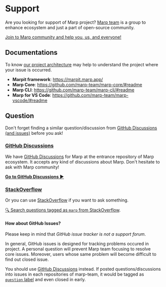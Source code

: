 # Support

Are you looking for support of Marp project? [Marp team](https://github.com/marp-team) is a group to enhance ecosystem and just a part of open-source community.

[Join to Marp community and help you, us, and everyone!][github discussions]

## Documentations

To know [our project architecture](./CONTRIBUTING.md#architecture) may help to understand the project where your issue is occurred.

- **Marpit framework**: https://marpit.marp.app/
- **Marp Core**: https://github.com/marp-team/marp-core/#readme
- **Marp CLI**: https://github.com/marp-team/marp-cli/#readme
- **Marp for VS Code**: https://github.com/marp-team/marp-vscode/#readme

## Question

Don't forget finding a similar question/discussion from [GitHub Discussions (and issues)](https://github.com/search?q=org%3Amarp-team+) before you ask!

### [GitHub Discussions]

We have [GitHub Discussions] for Marp at the entrance repository of Marp ecosystem. It accepts any kind of discussions about Marp. Don't hesitate to ask with Marp community!

**[Go to GitHub Discussions ▶︎][github discussions]**

[github discussions]: https://github.com/marp-team/marp/discussions

### [StackOverflow]

Or you can use [StackOverflow] if you want to ask something.

[:mag: Search questions tagged as `marp` from StackOverflow][stackoverflow-marp].

[stackoverflow]: https://stackoverflow.com/
[stackoverflow-marp]: https://stackoverflow.com/questions/tagged/marp

#### How about GitHub Issues?

Please keep in mind that _GitHub issue tracker is not a support forum_.

In general, GitHub issues is designed for tracking problems occured in project. A personal question will prevent Marp team focusing to resolve core issues. Moreover, users whose same problem will become difficult to find out closed issue.

You should use [GitHub Discussions] instead. If posted questions/discussions into issues in each repositories of marp-team, it would be tagged as [`question` label](https://github.com/search?q=org%3Amarp-team+label%3Aquestion&type=Issues) and even closed in early.
